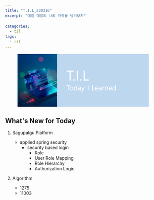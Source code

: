 ```yaml
---
title: "T.I.L_230316"
excerpt: "매일 매일의 나의 자취를 남겨보자"

categories:
  - til
tags:
  - til
---
```

<figure>
    <img src="/assets/images/til_image.png">
</figure>

## What's New for  Today   

1. Sagupalgu Platform
    - applied spring security
        - security based login
            - Role
            - User Role Mapping
            - Role Hierarchy
            - Authorization Logic

2. Algorithm
    - 1275
    - 11003







        